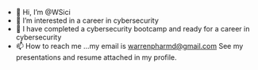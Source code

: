 - 👋 Hi, I’m @WSici
- 👀 I’m interested in a career in cybersecurity
- 🌱 I have completed a cybersecurity bootcamp and ready for a career in cybersecurity
- 📫 How to reach me ...my email is warrenpharmd@gmail.com
See my presentations and resume attached in my profile.
<!---
WSici/WSici is a ✨ special ✨ repository because its `README.md` (this file) appears on your GitHub profile.
You can click the Preview link to take a look at your changes.
--->
